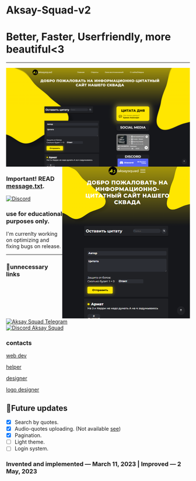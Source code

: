 # Aksay-Squad-v2

<h1>Better, Faster, Userfriendly, more beautiful<3</h1>
<hr />
<img align="center" title="borabora" alt="IMG" src="/images/view___aksaysquad.png" />
<img align="right" title="borabora" alt="IMG" width="350px" src="/images/view___aksaysquad__mobile.png" />
 
### Important! READ [message.txt](https://github.com/damirTAG/Aksay-Squad-v2/blob/main/Aksay%20Squad/message.txt).
 <a href="https://discord.gg/NpbeqAe9tj" target="_blank">
  <img alt="Discord" src="https://img.shields.io/discord/731124657603739719?logo=discord&logoColor=%23fff&style=for-the-badge" title="click!">
 </a>
 
### use for educational purposes only.
 
 I'm currenlty working on optimizing and fixing bugs on release.
<hr />
 
### 💩unnecessary links
[![Aksay Squad Telegram](https://img.shields.io/badge/Telegram-%40aksaysquad-yellowgreen)](https://t.me/aksaysquad) <br />
[![Discord Aksay Squad](https://img.shields.io/badge/Discord-aksaysquad.gg-blue)](https://discord.gg/NpbeqAe9tj)
 
### contacts
[web dev](https://t.me/damirtag)
 
[helper](https://t.me/aswsss)
 
[designer](https://t.me/beerliyo)
 
[logo designer](https://t.me/NajsosodjdtsjamsksoSoxfud8eik2o0)
 
 ## 💯Future updates
- [x] Search by quotes.
- [x] Audio-quotes uploading. (Not available [see](CHANGELOG.MD#-006))
- [x] Pagination.
- [ ] Light theme.
- [ ] Login system.

### Invented and implemented — March 11, 2023 | Improved — 2 May, 2023
